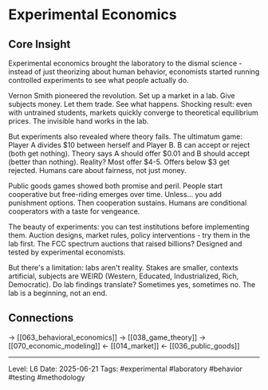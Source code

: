 # Experimental Economics

## Core Insight
Experimental economics brought the laboratory to the dismal science - instead of just theorizing about human behavior, economists started running controlled experiments to see what people actually do.

Vernon Smith pioneered the revolution. Set up a market in a lab. Give subjects money. Let them trade. See what happens. Shocking result: even with untrained students, markets quickly converge to theoretical equilibrium prices. The invisible hand works in the lab.

But experiments also revealed where theory fails. The ultimatum game: Player A divides $10 between herself and Player B. B can accept or reject (both get nothing). Theory says A should offer $0.01 and B should accept (better than nothing). Reality? Most offer $4-5. Offers below $3 get rejected. Humans care about fairness, not just money.

Public goods games showed both promise and peril. People start cooperative but free-riding emerges over time. Unless... you add punishment options. Then cooperation sustains. Humans are conditional cooperators with a taste for vengeance.

The beauty of experiments: you can test institutions before implementing them. Auction designs, market rules, policy interventions - try them in the lab first. The FCC spectrum auctions that raised billions? Designed and tested by experimental economists.

But there's a limitation: labs aren't reality. Stakes are smaller, contexts artificial, subjects are WEIRD (Western, Educated, Industrialized, Rich, Democratic). Do lab findings translate? Sometimes yes, sometimes no. The lab is a beginning, not an end.

## Connections
→ [[063_behavioral_economics]]
→ [[038_game_theory]]
→ [[070_economic_modeling]]
← [[014_market]]
← [[036_public_goods]]

---
Level: L6
Date: 2025-06-21
Tags: #experimental #laboratory #behavior #testing #methodology